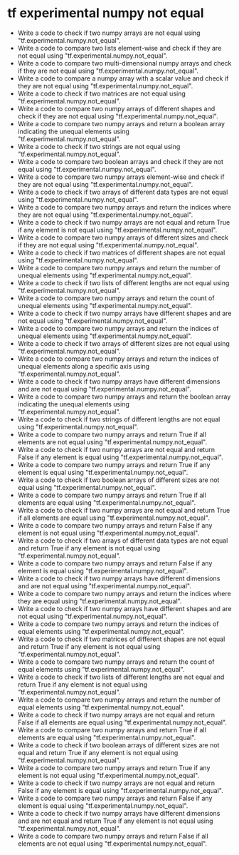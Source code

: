 # tf experimental numpy not equal

- Write a code to check if two numpy arrays are not equal using "tf.experimental.numpy.not_equal".
- Write a code to compare two lists element-wise and check if they are not equal using "tf.experimental.numpy.not_equal".
- Write a code to compare two multi-dimensional numpy arrays and check if they are not equal using "tf.experimental.numpy.not_equal".
- Write a code to compare a numpy array with a scalar value and check if they are not equal using "tf.experimental.numpy.not_equal".
- Write a code to check if two matrices are not equal using "tf.experimental.numpy.not_equal".
- Write a code to compare two numpy arrays of different shapes and check if they are not equal using "tf.experimental.numpy.not_equal".
- Write a code to compare two numpy arrays and return a boolean array indicating the unequal elements using "tf.experimental.numpy.not_equal".
- Write a code to check if two strings are not equal using "tf.experimental.numpy.not_equal".
- Write a code to compare two boolean arrays and check if they are not equal using "tf.experimental.numpy.not_equal".
- Write a code to compare two numpy arrays element-wise and check if they are not equal using "tf.experimental.numpy.not_equal".
- Write a code to check if two arrays of different data types are not equal using "tf.experimental.numpy.not_equal".
- Write a code to compare two numpy arrays and return the indices where they are not equal using "tf.experimental.numpy.not_equal".
- Write a code to check if two numpy arrays are not equal and return True if any element is not equal using "tf.experimental.numpy.not_equal".
- Write a code to compare two numpy arrays of different sizes and check if they are not equal using "tf.experimental.numpy.not_equal".
- Write a code to check if two matrices of different shapes are not equal using "tf.experimental.numpy.not_equal".
- Write a code to compare two numpy arrays and return the number of unequal elements using "tf.experimental.numpy.not_equal".
- Write a code to check if two lists of different lengths are not equal using "tf.experimental.numpy.not_equal".
- Write a code to compare two numpy arrays and return the count of unequal elements using "tf.experimental.numpy.not_equal".
- Write a code to check if two numpy arrays have different shapes and are not equal using "tf.experimental.numpy.not_equal".
- Write a code to compare two numpy arrays and return the indices of unequal elements using "tf.experimental.numpy.not_equal".
- Write a code to check if two arrays of different sizes are not equal using "tf.experimental.numpy.not_equal".
- Write a code to compare two numpy arrays and return the indices of unequal elements along a specific axis using "tf.experimental.numpy.not_equal".
- Write a code to check if two numpy arrays have different dimensions and are not equal using "tf.experimental.numpy.not_equal".
- Write a code to compare two numpy arrays and return the boolean array indicating the unequal elements using "tf.experimental.numpy.not_equal".
- Write a code to check if two strings of different lengths are not equal using "tf.experimental.numpy.not_equal".
- Write a code to compare two numpy arrays and return True if all elements are not equal using "tf.experimental.numpy.not_equal".
- Write a code to check if two numpy arrays are not equal and return False if any element is equal using "tf.experimental.numpy.not_equal".
- Write a code to compare two numpy arrays and return True if any element is equal using "tf.experimental.numpy.not_equal".
- Write a code to check if two boolean arrays of different sizes are not equal using "tf.experimental.numpy.not_equal".
- Write a code to compare two numpy arrays and return True if all elements are equal using "tf.experimental.numpy.not_equal".
- Write a code to check if two numpy arrays are not equal and return True if all elements are equal using "tf.experimental.numpy.not_equal".
- Write a code to compare two numpy arrays and return False if any element is not equal using "tf.experimental.numpy.not_equal".
- Write a code to check if two arrays of different data types are not equal and return True if any element is not equal using "tf.experimental.numpy.not_equal".
- Write a code to compare two numpy arrays and return False if any element is equal using "tf.experimental.numpy.not_equal".
- Write a code to check if two numpy arrays have different dimensions and are not equal using "tf.experimental.numpy.not_equal".
- Write a code to compare two numpy arrays and return the indices where they are equal using "tf.experimental.numpy.not_equal".
- Write a code to check if two numpy arrays have different shapes and are not equal using "tf.experimental.numpy.not_equal".
- Write a code to compare two numpy arrays and return the indices of equal elements using "tf.experimental.numpy.not_equal".
- Write a code to check if two matrices of different shapes are not equal and return True if any element is not equal using "tf.experimental.numpy.not_equal".
- Write a code to compare two numpy arrays and return the count of equal elements using "tf.experimental.numpy.not_equal".
- Write a code to check if two lists of different lengths are not equal and return True if any element is not equal using "tf.experimental.numpy.not_equal".
- Write a code to compare two numpy arrays and return the number of equal elements using "tf.experimental.numpy.not_equal".
- Write a code to check if two numpy arrays are not equal and return False if all elements are equal using "tf.experimental.numpy.not_equal".
- Write a code to compare two numpy arrays and return True if all elements are equal using "tf.experimental.numpy.not_equal".
- Write a code to check if two boolean arrays of different sizes are not equal and return True if any element is not equal using "tf.experimental.numpy.not_equal".
- Write a code to compare two numpy arrays and return True if any element is not equal using "tf.experimental.numpy.not_equal".
- Write a code to check if two numpy arrays are not equal and return False if any element is equal using "tf.experimental.numpy.not_equal".
- Write a code to compare two numpy arrays and return False if any element is equal using "tf.experimental.numpy.not_equal".
- Write a code to check if two numpy arrays have different dimensions and are not equal and return True if any element is not equal using "tf.experimental.numpy.not_equal".
- Write a code to compare two numpy arrays and return False if all elements are not equal using "tf.experimental.numpy.not_equal".